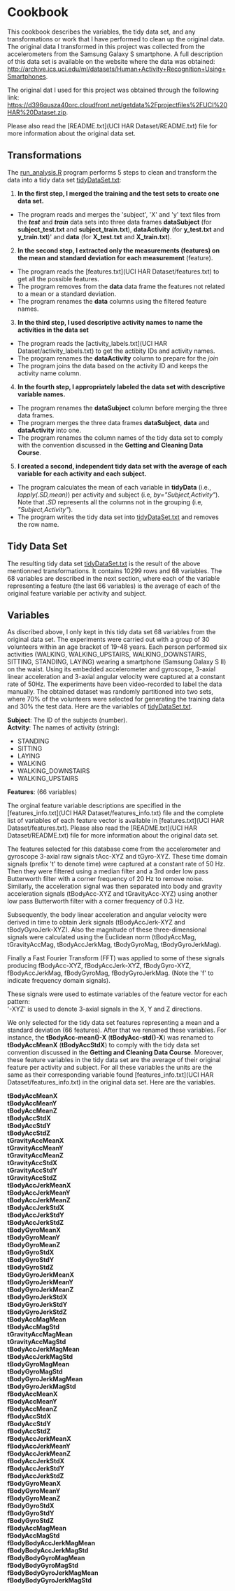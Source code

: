 
# Cookbook

This cookbook describes the variables, the tidy data set, and any transformations or work that I have performed to clean up the original data. The original data I transformed in this project was collected from the accelerometers from the Samsung Galaxy S smartphone. A full description of this data set is available on the website where the data was obtained: http://archive.ics.uci.edu/ml/datasets/Human+Activity+Recognition+Using+Smartphones. 

The original dat I used for this project was obtained through the following link: https://d396qusza40orc.cloudfront.net/getdata%2Fprojectfiles%2FUCI%20HAR%20Dataset.zip. 

Please also read the [README.txt](UCI HAR Dataset/README.txt) file for more information about the original data set.

## Transformations

The [run_analysis.R](run_analysis.R) program performs 5 steps to clean and transform the data into a tidy data set [tidyDataSet.txt](tidyDataSet.txt):

1. **In the first step, I merged the training and the test sets to create one data set.**
 - The program reads and merges the 'subject', 'X' and 'y' text files from the ***test*** and ***train*** data sets into three data frames **dataSubject** (for **subject_test.txt** and **subject_train.txt**), **dataActivity** (for **y_test.txt** and **y_train.txt**)' and **data** (for **X_test.txt** and **X_train.txt**).
   
2. **In the second step, I extracted only the measurements (features) on the mean and standard deviation for each measurement** (feature).
 - The program reads the [features.txt](UCI HAR Dataset/features.txt) to get all the possible features.
 - The program removes from the **data** data frame the features not related to a mean or a standard deviation.
 - The program renames the **data** columns using the filtered feature names.

3. **In the third step, I used descriptive activity names to name the activities in the data set**
 - The program reads the [activity_labels.txt](UCI HAR Dataset/activity_labels.txt) to get the actibity IDs and activity names.
 - The program renames the **dataActivity** column to prepare for the *join*
 - The program joins the data based on the activity ID and keeps the activity name column.
 
4. **In the fourth step, I appropriately labeled the data set with descriptive variable names.**
 - The program renames the **dataSubject** column before merging the three data frames.
 - The program merges the three data frames **dataSubject**, **data** and **dataActivity** into one.  
 - The program renames the column names of the tidy data set to comply with the convention discussed in the **Getting and Cleaning Data Course**.
 
5. **I created a second, independent tidy data set with the average of each variable for each activity and each subject.**
 - The program calculates the mean of each variable in **tidyData** (i.e., *lapply(.SD,mean)*) per activity and subject (i.e, *by="Subject,Activity"*). Note that *.SD* represents all the columns not in the grouping (i.e, *"Subject,Activity"*).
 - The program writes the tidy data set into [tidyDataSet.txt](tidyDataSet.txt) and removes the row name.

## Tidy Data Set

The resulting tidy data set [tidyDataSet.txt](tidyDataSet.txt) is the result of the above mentionned transformations. It contains 10299 rows and 68 variables. The 68 variables are described in the next section, where each of the variable representing a feature (the last 66 variables) is the average of each of the original feature variable per activity and subject.  

## Variables

As discribed above, I only kept in this tidy data set 68 variables from the original data set. The experiments were carried out with a group of 30 volunteers within an age bracket of 19-48 years. Each person performed six activities (WALKING, WALKING_UPSTAIRS, WALKING_DOWNSTAIRS, SITTING, STANDING, LAYING) wearing a smartphone (Samsung Galaxy S II) on the waist. Using its embedded accelerometer and gyroscope, 3-axial linear acceleration and 3-axial angular velocity were captured at a constant rate of 50Hz. The experiments have been video-recorded to label the data manually. The obtained dataset was randomly partitioned into two sets, where 70% of the volunteers were selected for generating the training data and 30% the test data. Here are the variables of [tidyDataSet.txt](tidyDataSet.txt).

**Subject**: The ID of the subjects (number).  
**Actvity**: The names of activity (string):    
  - STANDING           
  - SITTING            
  - LAYING             
  - WALKING            
  - WALKING_DOWNSTAIRS 
  - WALKING_UPSTAIRS

**Features**: (66 variables)

The orginal feature variable descriptions are specified in the [features_info.txt](UCI HAR Dataset/features_info.txt) file and the complete list of variables of each feature vector is available in [features.txt](UCI HAR Dataset/features.txt). Please also read the [README.txt](UCI HAR Dataset/README.txt) file for more information about the original data set.

The features selected for this database come from the accelerometer and gyroscope 3-axial raw signals tAcc-XYZ and tGyro-XYZ. These time domain signals (prefix 't' to denote time) were captured at a constant rate of 50 Hz. Then they were filtered using a median filter and a 3rd order low pass Butterworth filter with a corner frequency of 20 Hz to remove noise. Similarly, the acceleration signal was then separated into body and gravity acceleration signals (tBodyAcc-XYZ and tGravityAcc-XYZ) using another low pass Butterworth filter with a corner frequency of 0.3 Hz. 

Subsequently, the body linear acceleration and angular velocity were derived in time to obtain Jerk signals (tBodyAccJerk-XYZ and tBodyGyroJerk-XYZ). Also the magnitude of these three-dimensional signals were calculated using the Euclidean norm (tBodyAccMag, tGravityAccMag, tBodyAccJerkMag, tBodyGyroMag, tBodyGyroJerkMag). 

Finally a Fast Fourier Transform (FFT) was applied to some of these signals producing fBodyAcc-XYZ, fBodyAccJerk-XYZ, fBodyGyro-XYZ, fBodyAccJerkMag, fBodyGyroMag, fBodyGyroJerkMag. (Note the 'f' to indicate frequency domain signals). 

These signals were used to estimate variables of the feature vector for each pattern:  
'-XYZ' is used to denote 3-axial signals in the X, Y and Z directions.

We only selected for the tidy data set features representing a mean and a standard deviation (66 features). After that we renamed these variables. For instance, the **tBodyAcc-mean()-X** (**tBodyAcc-std()-X**) was renamed to **tBodyAccMeanX** (**tBodyAccStdX**) to comply with the tidy data set convention discussed in the **Getting and Cleaning Data Course**. Moreover, these feature variables in the tidy data set are the average of their original feature per activity and subject.  For all these variables the units are the same as their corresponding variable found [features_info.txt](UCI HAR Dataset/features_info.txt) in the original data set. Here are the variables.

**tBodyAccMeanX**         
**tBodyAccMeanY**         
**tBodyAccMeanZ**         
**tBodyAccStdX**          
**tBodyAccStdY**          
**tBodyAccStdZ**          
**tGravityAccMeanX**      
**tGravityAccMeanY**      
**tGravityAccMeanZ**      
**tGravityAccStdX**       
**tGravityAccStdY**       
**tGravityAccStdZ**       
**tBodyAccJerkMeanX**     
**tBodyAccJerkMeanY**     
**tBodyAccJerkMeanZ**     
**tBodyAccJerkStdX**      
**tBodyAccJerkStdY**      
**tBodyAccJerkStdZ**      
**tBodyGyroMeanX**        
**tBodyGyroMeanY**        
**tBodyGyroMeanZ**        
**tBodyGyroStdX**         
**tBodyGyroStdY**         
**tBodyGyroStdZ**         
**tBodyGyroJerkMeanX**    
**tBodyGyroJerkMeanY**    
**tBodyGyroJerkMeanZ**    
**tBodyGyroJerkStdX**     
**tBodyGyroJerkStdY**     
**tBodyGyroJerkStdZ**     
**tBodyAccMagMean**        
**tBodyAccMagStd**         
**tGravityAccMagMean**     
**tGravityAccMagStd**      
**tBodyAccJerkMagMean**    
**tBodyAccJerkMagStd**     
**tBodyGyroMagMean**       
**tBodyGyroMagStd**        
**tBodyGyroJerkMagMean**   
**tBodyGyroJerkMagStd**    
**fBodyAccMeanX**         
**fBodyAccMeanY**         
**fBodyAccMeanZ**         
**fBodyAccStdX**          
**fBodyAccStdY**          
**fBodyAccStdZ**          
**fBodyAccJerkMeanX**     
**fBodyAccJerkMeanY**     
**fBodyAccJerkMeanZ**     
**fBodyAccJerkStdX**      
**fBodyAccJerkStdY**      
**fBodyAccJerkStdZ**      
**fBodyGyroMeanX**        
**fBodyGyroMeanY**        
**fBodyGyroMeanZ**        
**fBodyGyroStdX**         
**fBodyGyroStdY**         
**fBodyGyroStdZ**         
**fBodyAccMagMean**        
**fBodyAccMagStd**         
**fBodyBodyAccJerkMagMean**  
**fBodyBodyAccJerkMagStd**   
**fBodyBodyGyroMagMean**    
**fBodyBodyGyroMagStd**     
**fBodyBodyGyroJerkMagMean**  
**fBodyBodyGyroJerkMagStd**  
 
 
